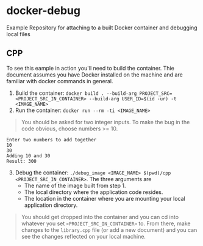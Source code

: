 # docker-debug
Example Repository for attaching to a built Docker container and debugging local files

## CPP
To see this eample in action you'll need to build the container. Thie document assumes you have Docker installed on the machine and are familiar with docker commands in general.

1. Build the container: `docker build . --build-arg PROJECT_SRC=<PROJECT_SRC_IN_CONTAINER> --build-arg USER_ID=$(id -ur) -t <IMAGE_NAME>`
2. Run the container: `docker run --rm -ti <IMAGE_NAME>`
  > You should be asked for two integer inputs.
  > To make the bug in the code obvious, choose numbers >= 10.
  ```
  Enter two numbers to add together
  10
  30
  Adding 10 and 30
  Result: 300
  ```
3. Debug the container: `./debug_image <IMAGE_NAME> $(pwd)/cpp <PROJECT_SRC_IN_CONTAINER>`.
   The three arguments are
   - The name of the image built from step 1.
   - The local directory where the application code resides.
   - The location in the container where you are mounting your local application directory.
  > You should get dropped into the container and you can cd into whatever you set
  > `<PROJECT_SRC_IN_CONTAINER>` to.
  > From there, make changes to the `library.cpp` file (or add a new document)
  > and you can see the changes reflected on your local machine.
